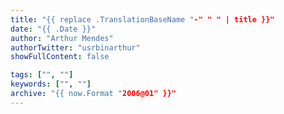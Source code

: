```yaml
---
title: "{{ replace .TranslationBaseName "-" " " | title }}"
date: "{{ .Date }}"
author: "Arthur Mendes"
authorTwitter: "usrbinarthur"
showFullContent: false

tags: ["", ""]
keywords: ["", ""]
archive: "{{ now.Format "2006@01" }}"
---
```


